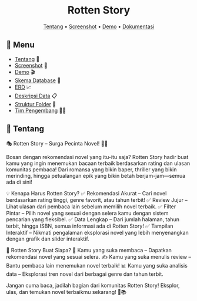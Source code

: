 <div align="center">

# Rotten Story

[Tentang](#scroll-tentang)
•
[Screenshot](#rice_scene-screenshot)
•
[Demo](#dvd-demo)
•
[Dokumentasi](#blue_book-dokumentasi)
  
</div>

## :bookmark_tabs: Menu
- [Tentang](#scroll-tentang) 📖
- [Screenshot](#rice_scene-screenshot) 📸
- [Demo](#dvd-demo) 🎬
- [Skema Database](#floppy_disk-skema-database) 💾
- [ERD](#rotating_light-erd) 📈
- [Deskripsi Data](#heavy_check_mark-deskripsi-data) 📋
- [Struktur Folder](#open_file_folder-struktur-folder) 📁
- [Tim Pengembang](#smiley_cat-tim-pengembang) 👨‍💻

## 📔 Tentang

🎭 Rotten Story – Surga Pecinta Novel! 📖✨

Bosan dengan rekomendasi novel yang itu-itu saja? Rotten Story hadir buat kamu yang ingin menemukan bacaan terbaik berdasarkan rating dan ulasan komunitas pembaca! Dari romansa yang bikin baper, thriller yang bikin merinding, hingga petualangan epik yang bikin betah berjam-jam—semua ada di sini!

💡 Kenapa Harus Rotten Story?
✅ Rekomendasi Akurat – Cari novel berdasarkan rating tinggi, genre favorit, atau tahun terbit!
✅ Review Jujur – Lihat ulasan dari pembaca lain sebelum memilih novel terbaik.
✅ Filter Pintar – Pilih novel yang sesuai dengan selera kamu dengan sistem pencarian yang fleksibel.
✅ Data Lengkap – Dari jumlah halaman, tahun terbit, hingga ISBN, semua informasi ada di Rotten Story!
✅ Tampilan Interaktif – Nikmati pengalaman eksplorasi novel yang lebih menyenangkan dengan grafik dan slider interaktif.

🌟 Rotten Story Buat Siapa?
📖 Kamu yang suka membaca – Dapatkan rekomendasi novel yang sesuai selera.
✍️ Kamu yang suka menulis review – Bantu pembaca lain menemukan novel terbaik!
📊 Kamu yang suka analisis data – Eksplorasi tren novel dari berbagai genre dan tahun terbit.

Jangan cuma baca, jadilah bagian dari komunitas Rotten Story! Eksplor, ulas, dan temukan novel terbaikmu sekarang! 🚀📚






